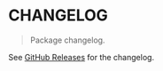 # CHANGELOG

> Package changelog.

See [GitHub Releases](https://github.com/stdlib-js/number-float64-base-get-low-word/releases) for the changelog.